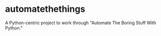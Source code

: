 # automatethethings
 A Python-centric project to work through "Automate The Boring Stuff With Python."
